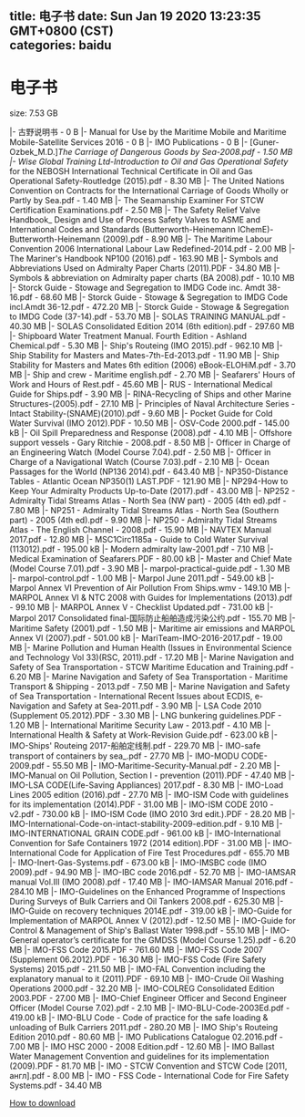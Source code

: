 
title: 电子书
date: Sun Jan 19 2020 13:23:35 GMT+0800 (CST)    
categories: baidu
---

# 电子书
size: 7.53 GB
 
 
|- 古野说明书 - 0 B
|- Manual for Use by the Maritime Mobile and Maritime Mobile-Satellite Services 2016 - 0 B
|- IMO Publications - 0 B
|- [Guner-Ozbek_M.D.]_The Carriage of Dangerous Goods by Sea-2008.pdf - 1.50 MB
|- Wise Global Training Ltd-Introduction to Oil and Gas Operational Safety_ for the NEBOSH International Technical Certificate in Oil and Gas Operational Safety-Routledge (2015).pdf - 8.30 MB
|- The United Nations Convention on Contracts for the International Carriage of Goods Wholly or Partly by Sea.pdf - 1.40 MB
|- The Seamanship Examiner For STCW Certification Examinations.pdf - 2.50 MB
|- The Safety Relief Valve Handbook_ Design and Use of Process Safety Valves to ASME and International Codes and Standards (Butterworth-Heinemann IChemE)-Butterworth-Heinemann (2009).pdf - 8.90 MB
|- The Maritime Labour Convention 2006 International Labour Law Redefined-2014.pdf - 2.00 MB
|- The Mariner's Handbook NP100 (2016).pdf - 163.90 MB
|- Symbols and Abbreviations Used on Admiralty Paper Charts (2011).PDF - 34.80 MB
|- Symbols & abbreviation on Admiralty paper charts (BA 2008).pdf - 10.10 MB
|- Storck Guide - Stowage and Segregation to IMDG Code inc. Amdt 38-16.pdf - 68.60 MB
|- Storck Guide - Stowage & Segregation to IMDG Code incl.Amdt 36-12.pdf - 472.20 MB
|- Storck Guide - Stowage & Segregation to IMDG Code (37-14).pdf - 53.70 MB
|- SOLAS TRAINING MANUAL.pdf - 40.30 MB
|- SOLAS Consolidated Edition 2014 (6th edition).pdf - 297.60 MB
|- Shipboard Water Treatment Manual. Fourth Edition - Ashland Chemical.pdf - 5.30 MB
|- Ship's Routeing (IMO 2015).pdf - 962.10 MB
|- Ship Stability for Masters and Mates-7th-Ed-2013.pdf - 11.90 MB
|- Ship Stability for Masters and Mates 6th edition (2006) eBook-ELOHiM.pdf - 3.70 MB
|- Ship and crew - Maritime english.pdf - 2.70 MB
|- Seafarers' Hours of Work and Hours of Rest.pdf - 45.60 MB
|- RUS - International Medical Guide for Ships.pdf - 3.90 MB
|- RINA-Recycling of Ships and other Marine Structures-(2005).pdf - 27.10 MB
|- Principles of Naval Architecture Series - Intact Stability-(SNAME)(2010).pdf - 9.60 MB
|- Pocket Guide for Cold Water Survival (IMO 2012).PDF - 10.50 MB
|- OSV-Code 2000.pdf - 145.00 kB
|- Oil Spill Preparedness and Response (2008).pdf - 4.10 MB
|- Offshore support vessels - Gary Ritchie - 2008.pdf - 8.50 MB
|- Officer in Charge of an Engineering Watch (Model Course 7.04).pdf - 2.50 MB
|- Officer in Charge of a Navigational Watch (Course 7.03).pdf - 2.10 MB
|- Ocean Passages for the World (NP136 2014).pdf - 643.40 MB
|- NP350-Distance Tables - Atlantic Ocean NP350(1) LAST.PDF - 121.90 MB
|- NP294-How to Keep Your Admiralty Products Up-to-Date (2017).pdf - 43.00 MB
|- NP252 - Admiralty Tidal Streams Atlas - North Sea (NW part) - 2005 (4th ed).pdf - 7.80 MB
|- NP251 - Admiralty Tidal Streams Atlas - North Sea (Southern part) - 2005 (4th ed).pdf - 9.90 MB
|- NP250 - Admiralty Tidal Streams Atlas - The English Channel - 2008.pdf - 15.90 MB
|- NAVTEX Manual 2017.pdf - 12.80 MB
|- MSC1Circ1185a - Guide to Cold Water Survival (113012).pdf - 195.00 kB
|- Modern admiralty law-2001.pdf - 7.10 MB
|- Medical Examination of Seafarers.PDF - 80.00 kB
|- Master and Chief Mate (Model Course 7.01).pdf - 3.90 MB
|- marpol-practical-guide.pdf - 1.30 MB
|- marpol-control.pdf - 1.00 MB
|- Marpol June 2011.pdf - 549.00 kB
|- Marpol Annex VI Prevention of Air Pollution From Ships.wmv - 149.10 MB
|- MARPOL Annex VI & NTC 2008 with Guides for Implementations (2013).pdf - 99.10 MB
|- MARPOL Annex V - Checklist Updated.pdf - 731.00 kB
|- Marpol 2017 Consolidated final-国际防止船舶造成污染公约.pdf - 155.70 MB
|- Maritime Safety (2001).pdf - 1.50 MB
|- Maritime air  emissions and MARPOL Annex VI (2007).pdf - 501.00 kB
|- MariTeam-IMO-2016-2017.pdf - 19.00 MB
|- Marine Pollution and Human Health (Issues in Environmental Science and Technology Vol 33)(RSC, 2011).pdf - 17.20 MB
|- Marine Navigation and Safety of Sea Transportation - STCW Maritime Education and Training.pdf - 6.20 MB
|- Marine Navigation and Safety of Sea Transportation - Maritime Transport & Shipping - 2013.pdf - 7.50 MB
|- Marine Navigation and Safety of Sea Transportation - International Recent Issues about ECDIS, e-Navigation and Safety at Sea-2011.pdf - 3.90 MB
|- LSA Code 2010 (Supplement 05.2012).PDF - 3.30 MB
|- LNG bunkering guidelines.PDF - 1.20 MB
|- International Maritime Security Law - 2013.pdf - 4.10 MB
|- International Health & Safety at Work-Revision Guide.pdf - 623.00 kB
|- IMO-Ships' Routeing 2017-船舶定线制.pdf - 229.70 MB
|- IMO-safe transport of containers by sea_.pdf - 27.70 MB
|- IMO-MODU CODE-2009.pdf - 55.50 MB
|- IMO-Maritime-Security-Manual.pdf - 2.20 MB
|- IMO-Manual on Oil Pollution, Section I - prevention (2011).PDF - 47.40 MB
|- IMO-LSA CODE(Life-Saving Appliances) 2017.pdf - 8.30 MB
|- IMO-Load Lines 2005 edition (2016).pdf - 27.70 MB
|- IMO-ISM Code with guidelines for its implementation (2014).PDF - 31.00 MB
|- IMO-ISM CODE 2010 - v2.pdf - 730.00 kB
|- IMO-ISM Code (IMO 2010 3rd edit.).PDF - 28.20 MB
|- IMO-International-Code-on-intact-stability-2009-edition.pdf - 9.10 MB
|- IMO-INTERNATIONAL GRAIN CODE.pdf - 961.00 kB
|- IMO-International Convention for Safe Containers 1972 (2014 edition).PDF - 31.00 MB
|- IMO-International Code for Application of Fire Test Procedures.pdf - 655.70 MB
|- IMO-Inert-Gas-Systems.pdf - 673.00 kB
|- IMO-IMSBC code (IMO 2009).pdf - 94.90 MB
|- IMO-IBC code 2016.pdf - 52.70 MB
|- IMO-IAMSAR manual Vol.III (IMO 2008).pdf - 17.40 MB
|- IMO-IAMSAR Manual 2016.pdf - 284.10 MB
|- IMO-Guidelines on the Enhanced Programme of Inspections During Surveys of Bulk Carriers and Oil Tankers 2008.pdf - 625.30 MB
|- IMO-Guide on recovery techniques 2014E.pdf - 319.00 kB
|- IMO-Guide for Implementation of MARPOL Annex V (2012).pdf - 12.50 MB
|- IMO-Guide for Control & Management of Ship's Ballast Water 1998.pdf - 55.10 MB
|- IMO-General operator’s certificate for the GMDSS (Model Course 1.25).pdf - 6.20 MB
|- IMO-FSS Code 2015.PDF - 761.60 MB
|- IMO-FSS Code 2007 (Supplement 06.2012).PDF - 16.30 MB
|- IMO-FSS Code (Fire Safety Systems)  2015.pdf - 211.50 MB
|- IMO-FAL Convention including the explanatory manual to it (2011).PDF - 69.10 MB
|- IMO-Crude Oil Washing Operations 2000.pdf - 32.20 MB
|- IMO-COLREG Consolidated Edition 2003.PDF - 27.00 MB
|- IMO-Chief Engineer Officer and Second Engineer Officer (Model Course 7.02).pdf - 2.10 MB
|- IMO-BLU-Code-2003Ed.pdf - 419.00 kB
|- IMO-BLU Code - Code of practice for the safe loading & unloading of Bulk Carriers 2011.pdf - 280.20 MB
|- IMO Ship's Routeing Edition 2010.pdf - 80.60 MB
|- IMO Publications Catalogue 02.2016.pdf - 7.00 MB
|- IMO HSC 2000 - 2008 Edition.pdf - 12.60 MB
|- IMO Ballast Water Management Convention and guidelines for its implementation (2009).PDF - 81.70 MB
|- IMO - STCW Convention and STCW Code [2011, англ].pdf - 8.00 MB
|- IMO - FSS Code - International Code for Fire Safety Systems.pdf - 34.40 MB

[How to download](https://bpcam.bemobtrk.com/go/2ceec3aa-1ca2-46d6-b9ff-aaa5c184517c?jno=141)